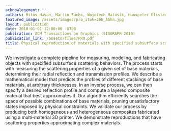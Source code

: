 ```yaml
---
acknowlegement: ''
authors: Milos Hasan, Martin Fuchs, Wojciech Matusik, Hanspeter Pfister, Szymon Rusinkiewicz
featured_image: /assets/images/pro_itok=zbE_AShn.jpg
layout: publication
date: 2010-01-01 12:00:00 -0700
publication: ACM Transactions on Graphics (SIGGRAPH 2010)
publication_link: /assets/files/PRO.pdf
title: Physical reproduction of materials with specified subsurface scattering
---
```


We investigate a complete pipeline for measuring, modeling, and fabricating objects with specified subsurface scattering behaviors. The process starts with measuring the scattering properties of a given set of base materials, determining their radial reflection and transmission profiles. We describe a mathematical model that predicts the profiles of different stackings of base materials, at arbitrary thicknesses. In an inverse process, we can then specify a desired reflection profile and compute a layered composite material that best approximates it. Our algorithm efficiently searches the space of possible combinations of base materials, pruning unsatisfactory states imposed by physical constraints. We validate our process by producing both homogeneous and heterogeneous composites fabricated using a multi-material 3D printer. We demonstrate reproductions that have scattering properties approximating complex materials.